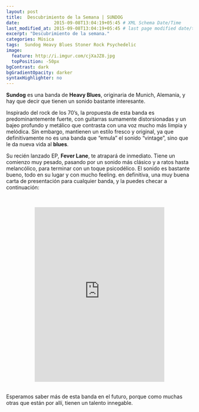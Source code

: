 ```yaml
---
layout: post
title:  Descubrimiento de la Semana | SUNDOG
date:             2015-09-08T13:04:19+05:45 # XML Schema Date/Time
last_modified_at: 2015-09-08T13:04:19+05:45 # last page modified date/time
excerpt: "Descubrimiento de la semana."
categories: Música
tags:  Sundog Heavy Blues Stoner Rock Psychedelic
image:
  feature: http://i.imgur.com/cjXaJZ8.jpg
  topPosition: -50px
bgContrast: dark
bgGradientOpacity: darker
syntaxHighlighter: no
---
```


**Sundog** es una banda de **Heavy Blues**, originaria de Munich, Alemania, y hay que decir que tienen un sonido bastante interesante.

Inspirado del rock de los 70’s, la propuesta de esta banda es predominantemente fuerte, con guitarras sumamente distorsionadas y un bajeo profundo y metálico que contrasta con una voz mucho más limpia y melódica. Sin embargo, mantienen un estilo fresco y original, ya que definitivamente no es una banda que “emula” el sonido “vintage”, sino que le da nueva vida al **blues**.

Su recién lanzado EP, **Fever Lane**, te atrapará de inmediato. Tiene un comienzo muy pesado, pasando por un sonido más clásico y a ratos hasta melancólico, para terminar con un toque psicodélico. El sonido es bastante bueno, todo en su lugar y con mucho feeling. en definitiva, una muy buena carta de presentación para cualquier banda, y la puedes checar a continuación:

<br><center><iframe style="border: 0; width: 350px; height: 470px;" src="http://bandcamp.com/EmbeddedPlayer/album=1080418155/size=large/bgcol=ffffff/linkcol=0687f5/tracklist=false/transparent=true/" seamless><a href="http://sundogblues.bandcamp.com/album/fever-lane-ep">Fever Lane EP by SUNDOG</a></iframe></center><br>

Esperamos saber más de esta banda en el futuro, porque como muchas otras que están por allí, tienen un talento innegable. 
